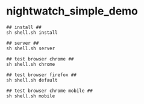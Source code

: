 # nightwatch_simple_demo #

	## install ##
	sh shell.sh install

	## server ##
	sh shell.sh server

	## test browser chrome ##
	sh shell.sh chrome
	
	## test browser firefox ##
	sh shell.sh default

	## test browser chrome mobile ##
	sh shell.sh mobile